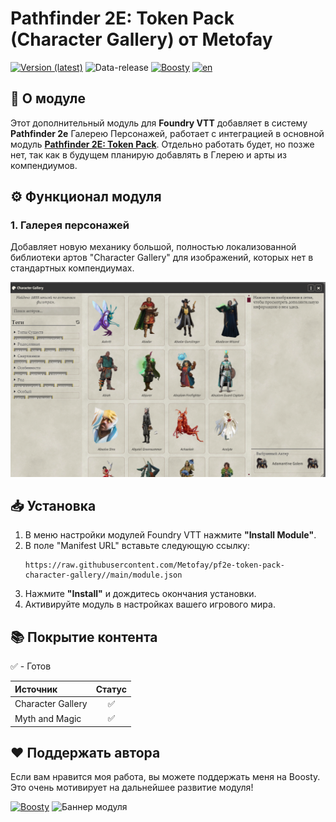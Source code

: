 # Pathfinder 2E: Token Pack (Character Gallery) от Metofay

[![Version (latest)](https://img.shields.io/github/v/release/Metofay/pf2e-token-pack-character-gallery)](https://github.com/Metofay/pf2e-token-pack-character-gallery/releases/latest)
![Data-release](https://img.shields.io/github/release-date/Metofay/pf2e-token-pack-character-gallery)
[![Boosty](https://img.shields.io/badge/Boosty-Metofay?logo=boosty&color=%23FFFFFF)](https://boosty.to/metofay)
[![en](https://img.shields.io/badge/lang-en-red.svg)](https://github.com/Metofay/pf2e-token-pack-character-gallery/blob/master/README-en.md)


## 🐲 О модуле

Этот дополнительный модуль для **Foundry VTT** добавляет в систему **Pathfinder 2e** Галерею Персонажей, работает с интеграцией в основной модуль [**Pathfinder 2E: Token Pack**](https://github.com/Metofay/pf2e-token-pack). Отдельно работать будет, но позже нет, так как в будущем планирую добавлять в Глерею и арты из компендиумов.

## ⚙️ Функционал модуля

### 1. Галерея персонажей
Добавляет новую механику большой, полностью локализованной библиотеки артов "Character Gallery" для изображений, которых нет в стандартных компендиумах.

![Галерея персонажей](./assets/character-gallery.png)

## 📥 Установка

1.  В меню настройки модулей Foundry VTT нажмите **"Install Module"**.
2.  В поле "Manifest URL" вставьте следующую ссылку:
    ```
    https://raw.githubusercontent.com/Metofay/pf2e-token-pack-character-gallery//main/module.json
    ```
3.  Нажмите **"Install"** и дождитесь окончания установки.
4.  Активируйте модуль в настройках вашего игрового мира.

## 📚 Покрытие контента

✅ - Готов

| Источник | Статус |
| :--- | :---: |
| Character Gallery | ✅ |
| Myth and Magic | ✅ |

## ❤️ Поддержать автора

Если вам нравится моя работа, вы можете поддержать меня на Boosty. Это очень мотивирует на дальнейшее развитие модуля!

[![Boosty](https://img.shields.io/badge/Поддержать%20на%20Boosty-Metofay?logo=boosty&color=%23FFFFFF)](https://boosty.to/metofay)
![Баннер модуля](./assets/metofay.png)

